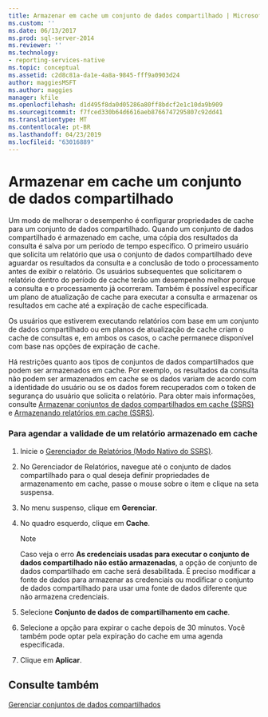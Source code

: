 ```yaml
---
title: Armazenar em cache um conjunto de dados compartilhado | Microsoft Docs
ms.custom: ''
ms.date: 06/13/2017
ms.prod: sql-server-2014
ms.reviewer: ''
ms.technology:
- reporting-services-native
ms.topic: conceptual
ms.assetid: c2d8c81a-da1e-4a8a-9845-fff9a0903d24
author: maggiesMSFT
ms.author: maggies
manager: kfile
ms.openlocfilehash: d1d495f8da0d05286a80ff8bdcf2e1c10da9b909
ms.sourcegitcommit: f7fced330b64d6616aeb8766747295807c92dd41
ms.translationtype: MT
ms.contentlocale: pt-BR
ms.lasthandoff: 04/23/2019
ms.locfileid: "63016889"
---
```

# <a name="cache-a-shared-dataset"></a>Armazenar em cache um conjunto de dados compartilhado
  Um modo de melhorar o desempenho é configurar propriedades de cache para um conjunto de dados compartilhado. Quando um conjunto de dados compartilhado é armazenado em cache, uma cópia dos resultados da consulta é salva por um período de tempo específico. O primeiro usuário que solicita um relatório que usa o conjunto de dados compartilhado deve aguardar os resultados da consulta e a conclusão de todo o processamento antes de exibir o relatório. Os usuários subsequentes que solicitarem o relatório dentro do período de cache terão um desempenho melhor porque a consulta e o processamento já ocorreram. Também é possível especificar um plano de atualização de cache para executar a consulta e armazenar os resultados em cache até a expiração de cache especificada.  
  
 Os usuários que estiverem executando relatórios com base em um conjunto de dados compartilhado ou em planos de atualização de cache criam o cache de consultas e, em ambos os casos, o cache permanece disponível com base nas opções de expiração de cache.  
  
 Há restrições quanto aos tipos de conjuntos de dados compartilhados que podem ser armazenados em cache. Por exemplo, os resultados da consulta não podem ser armazenados em cache se os dados variam de acordo com a identidade do usuário ou se os dados forem recuperados com o token de segurança do usuário que solicita o relatório. Para obter mais informações, consulte [Armazenar conjuntos de dados compartilhados em cache &#40;SSRS&#41;](cache-shared-datasets-ssrs.md) e [Armazenando relatórios em cache &#40;SSRS&#41;](caching-reports-ssrs.md).  
  
### <a name="to-schedule-the-expiration-of-a-cached-report"></a>Para agendar a validade de um relatório armazenado em cache  
  
1.  Inicie o [Gerenciador de Relatórios &#40;Modo Nativo do SSRS&#41;](../report-manager-ssrs-native-mode.md).  
  
2.  No Gerenciador de Relatórios, navegue até o conjunto de dados compartilhado para o qual deseja definir propriedades de armazenamento em cache, passe o mouse sobre o item e clique na seta suspensa.  
  
3.  No menu suspenso, clique em **Gerenciar**.  
  
4.  No quadro esquerdo, clique em **Cache**.  
  
    > [!NOTE]  
    >  Caso veja o erro **As credenciais usadas para executar o conjunto de dados compartilhado não estão armazenadas**, a opção de conjunto de dados compartilhado em cache será desabilitada. É preciso modificar a fonte de dados para armazenar as credenciais ou modificar o conjunto de dados compartilhado para usar uma fonte de dados diferente que não armazena credenciais.  
  
5.  Selecione **Conjunto de dados de compartilhamento em cache**.  
  
6.  Selecione a opção para expirar o cache depois de 30 minutos. Você também pode optar pela expiração do cache em uma agenda especificada.  
  
7.  Clique em **Aplicar**.  
  
## <a name="see-also"></a>Consulte também  
 [Gerenciar conjuntos de dados compartilhados](../report-data/manage-shared-datasets.md)  
  
  
